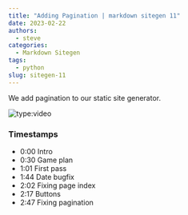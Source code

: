 ```yaml
---
title: "Adding Pagination | markdown sitegen 11"
date: 2023-02-22
authors:
  - steve
categories:
  - Markdown Sitegen
tags:
  - python
slug: sitegen-11
---
```


We add pagination to our static site generator.

<!-- more -->

![type:video](https://www.youtube.com/embed/2GN4eYFKiuI)

### Timestamps

- 0:00 Intro
- 0:30 Game plan
- 1:01 First pass
- 1:44 Date bugfix
- 2:02 Fixing page index
- 2:17 Buttons
- 2:47 Fixing pagination
